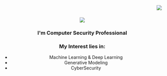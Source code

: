 

<img align="right" src="https://visitor-badge.laobi.icu/badge?page_id=gweldit.gweldit" />

<h1 align="center">
    <img src="https://readme-typing-svg.herokuapp.com/?font=Righteous&size=35&center=true&vCenter=true&width=500&height=70&duration=4000&lines=Hi+There!+👋;+I'm+Gere!;" />
</h1>

<h3 align="center">  I'm Computer Security Professional </h3>

<h3 align="center">  My Interest lies in: </h3>
 <ul align="center">
  <li> Machine Learning & Deep Learning</li>
  <li>Generative Modeling</li>
  <li>CyberSecurity</li>
</ul>  


<br/>

<!--
**gweldit/gweldit** is a ✨ _special_ ✨ repository because its `README.md` (this file) appears on your GitHub profile.

Here are some ideas to get you started:

- 🔭 I’m currently working on ...
- 🌱 I’m currently learning ...
- 👯 I’m looking to collaborate on ...
- 🤔 I’m looking for help with ...
- 💬 Ask me about ...
- 📫 How to reach me: ...
- 😄 Pronouns: ...
- ⚡ Fun fact: ...
-->

